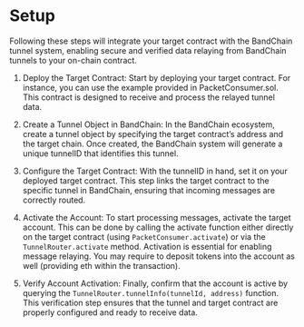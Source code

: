 # Setup

Following these steps will integrate your target contract with the BandChain tunnel system, enabling secure and verified data relaying from BandChain tunnels to your on-chain contract.

1. Deploy the Target Contract:
   Start by deploying your target contract. For instance, you can use the example provided in PacketConsumer.sol. This contract is designed to receive and process the relayed tunnel data.

2. Create a Tunnel Object in BandChain:
   In the BandChain ecosystem, create a tunnel object by specifying the target contract’s address and the target chain. Once created, the BandChain system will generate a unique tunnelID that identifies this tunnel.

3. Configure the Target Contract:
   With the tunnelID in hand, set it on your deployed target contract. This step links the target contract to the specific tunnel in BandChain, ensuring that incoming messages are correctly routed.

4. Activate the Account:
   To start processing messages, activate the target account. This can be done by calling the activate function either directly on the target contract (using `PacketConsumer.activate`) or via the `TunnelRouter.activate` method. Activation is essential for enabling message relaying. You may require to deposit tokens into the account as well (providing eth within the transaction).

5. Verify Account Activation:
   Finally, confirm that the account is active by querying the `TunnelRouter.tunnelInfo(tunnelId, address)` function. This verification step ensures that the tunnel and target contract are properly configured and ready to receive data.
